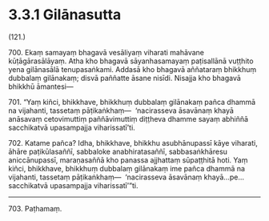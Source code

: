 

# 3.3.1 Gilānasutta




(121.)

700\. Ekaṃ samayaṃ bhagavā vesāliyaṃ viharati mahāvane kūṭāgārasālāyaṃ. Atha kho bhagavā sāyanhasamayaṃ paṭisallānā vuṭṭhito yena gilānasālā tenupasaṅkami. Addasā kho bhagavā aññataraṃ bhikkhuṃ dubbalaṃ gilānakaṃ; disvā paññatte āsane nisīdi. Nisajja kho bhagavā bhikkhū āmantesi—

701\. “Yaṃ kiñci, bhikkhave, bhikkhuṃ dubbalaṃ gilānakaṃ pañca dhammā na vijahanti, tassetaṃ pāṭikaṅkhaṃ—  ‘nacirasseva āsavānaṃ khayā anāsavaṃ cetovimuttiṃ paññāvimuttiṃ diṭṭheva dhamme sayaṃ abhiññā sacchikatvā upasampajja viharissatī’ti.

702\. Katame pañca? Idha, bhikkhave, bhikkhu asubhānupassī kāye viharati, āhāre paṭikūlasaññī, sabbaloke anabhiratasaññī, sabbasaṅkhāresu aniccānupassī, maraṇasaññā kho panassa ajjhattaṃ sūpaṭṭhitā hoti. Yaṃ kiñci, bhikkhave, bhikkhuṃ dubbalaṃ gilānakaṃ ime pañca dhammā na vijahanti, tassetaṃ pāṭikaṅkhaṃ—  ‘nacirasseva āsavānaṃ khayā…pe…  sacchikatvā upasampajja viharissatī’”ti.

---

703\. Paṭhamaṃ.






